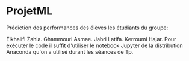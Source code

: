 # ProjetML
Prédiction des performances des élèves
les étudiants du groupe:

Elkhalifi Zahia.
Ghammouri Asmae.
Jabri Latifa.
Kerroumi Hajar.
Pour exécuter le code il suffit d'utiliser le notebook Jupyter de la distribution Anaconda qu'on a utilisé durant les séances de Tp.
